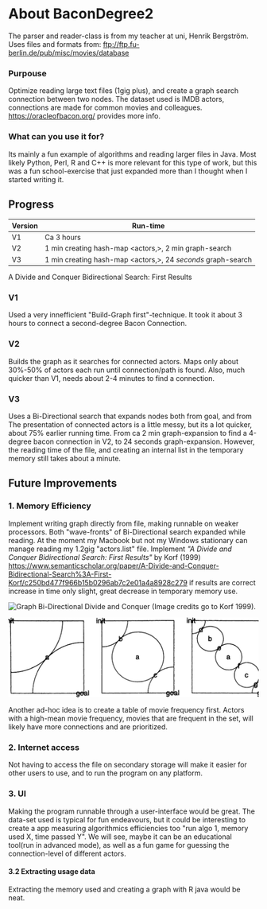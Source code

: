 # About BaconDegree2
The parser and reader-class is from my teacher at uni, Henrik Bergström.
Uses files and formats from:
ftp://ftp.fu-berlin.de/pub/misc/movies/database

### Purpouse
Optimize reading large text files (1gig plus),
and create a graph search connection between two nodes.
The dataset used is IMDB actors, connections are made for common movies
and colleagues. 
https://oracleofbacon.org/ provides more info.

### What can you use it for?
Its mainly a fun example of algorithms and reading larger files in Java.
Most likely Python, Perl, R and C++ is more relevant for this type of work,
but this was a fun school-exercise that just expanded more than I thought when I started writing it.

## Progress

Version | Run-time
------------ | -------------
V1| Ca 3 hours
V2 | 1 min creating hash-map <actors,<movies>>, 2 min graph-search
V3 | 1 min creating hash-map <actors,<movies>>, 24 *seconds* graph-search
  

A Divide and Conquer Bidirectional Search: First Results

### V1
Used a very innefficient 
"Build-Graph first"-technique.
It took it about 3 hours to connect a second-degree Bacon Connection.

### V2
Builds the graph as it searches for connected actors.
Maps only about 30%-50% of actors each run until connection/path is found.
Also, much quicker than V1, needs about 2-4 minutes to find a connection.

### V3
Uses a Bi-Directional search that expands nodes both from goal, 
and from 
The presentation of connected actors is a little messy, but its a lot quicker, about 75% earlier running time.
From ca 2 min graph-expansion to find a 4-degree bacon connection in V2, to 24 seconds graph-expansion.
However, the reading time of the file, and creating an internal list in the temporary memory still takes about a minute.

## Future Improvements

### 1. Memory Efficiency
Implement writing graph directly from file, making runnable on weaker processors.
Both "wave-fronts" of Bi-Directional search expanded while reading.
At the moment my Macbook but not my Windows stationary can manage reading my 1.2gig "actors.list" file.
Implement _"A Divide and Conquer Bidirectional Search: First Results"_ by Korf (1999)
https://www.semanticscholar.org/paper/A-Divide-and-Conquer-Bidirectional-Search%3A-First-Korf/c250bd477f966b15b0296ab7c2e01a4a8928c279
if results are correct increase in time only slight, great decrease in temporary memory use.

![Graph Bi-Directional Divide and Conquer][image1] (Image credits go to Korf 1999). 

<p>
    <img src="https://github.com/AndreasAAR/BaconDegree/blob/master/Figure0.png"  />
</p>

Another ad-hoc idea is to create a table of movie frequency first.
Actors with a high-mean movie frequency, movies that are frequent in the set,
will likely have more connections and are prioritized. 

### 2. Internet access
Not having to access the file on secondary storage will make it easier for other users
to use, and to run the program on any platform.

### 3. UI
Making the program runnable through a user-interface would be great.
The data-set used is typical for fun endeavours, but it could be interesting to create a 
app measuring algorithmics efficiencies too "run algo 1, memory used X, time passed Y". 
We will see, maybe it can be an educational tool(run in advanced mode),
as well as a fun game for guessing the connection-level of different actors.
#### 3.2 Extracting usage data
Extracting the memory used and creating a graph with R java would be neat.



[image1]: (https://github.com/AndreasAAR/BaconDegree/blob/master/Figure0.png)

